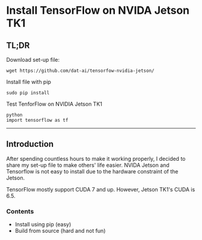 Install TensorFlow on NVIDA Jetson TK1
========================================
## TL;DR
Download set-up file: 
```
wget https://github.com/dat-ai/tensorfow-nvidia-jetson/
```
Install file with pip
```
sudo pip install
```
Test TenforFlow on NVIDIA Jetson TK1
```
python
import tensorflow as tf
```

-----
## Introduction

After spending countless hours to make it working properly, I decided to share my set-up file to make others' life easier. NVIDA Jetson and Tensorflow is not easy to install due to the hardware constraint of the Jetson. 

TensorFlow mostly support CUDA 7 and up. However, Jetson TK1's CUDA is 6.5. 

### Contents
* Install using pip (easy)
* Build from source (hard and not fun)
